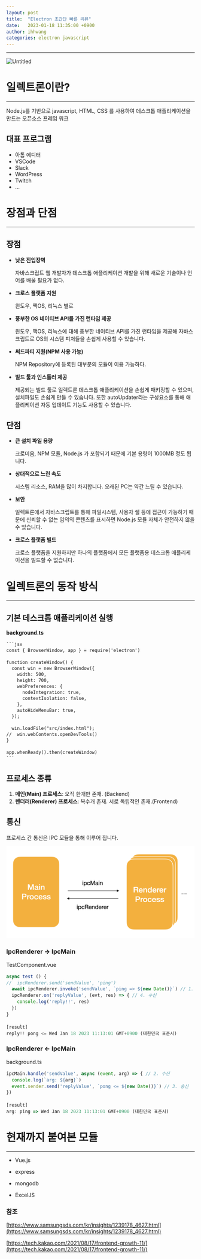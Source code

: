```yaml
---
layout: post
title:  "Electron 초간단 빠른 리뷰"
date:   2023-01-18 11:35:00 +0900
author: ihhwang
categories: electron javascript
---
```

<hr/>

![Untitled](https://camo.githubusercontent.com/2ef2a441f9eaa1aca489796981cfa851d9388e08209b08e57526a06b4e604a57/68747470733a2f2f656c656374726f6e6a732e6f72672f696d616765732f656c656374726f6e2d6c6f676f2e737667)
# 일렉트론이란?

---
Node.js를 기반으로 javascript, HTML, CSS 를 사용하여 데스크톱 애플리케이션을 만드는 오픈소스 프레임 워크

## 대표 프로그램


- 아톰 에디터
- VSCode
- Slack
- WordPress
- Twitch
- ...

# 장점과 단점

---

## 장점

- **낮은 진입장벽**

  자바스크립트 웹 개발자가 데스크톱 애플리케이션 개발을 위해 새로운 기술이나 언어를 배울 필요가 없다.

- **크로스 플랫폼 지원**

  윈도우, 맥OS, 리눅스 별로

- **풍부한 OS 네이티브 API를 가진 런타임 제공**

  윈도우, 맥OS, 리눅스에 대해 풍부한 네이티브 API를 가진 런타임을 제공해 자바스크립트로 OS의 시스템 피처들을 손쉽게 사용할 수 있습니다.

- **써드파티 지원(NPM 사용 가능)**

  NPM Repository에 등록된 대부분의 모듈이 이용 가능하다.

- **빌드 툴과 인스톨러 제공**

  제공되는 빌드 툴로 일렉트론 데스크톱 애플리케이션을 손쉽게 패키징할 수 있으며, 설치파일도 손쉽게 만들 수 있습니다. 또한 autoUpdater라는 구성요소를 통해 애플리케이션 자동 업데이트 기능도 사용할 수 있습니다.


## 단점

- **큰 설치 파일 용량**

  크로미움, NPM 모듈, Node.js 가 포함되기 때문에 기본 용량이 1000MB 정도 됩니다.

- **상대적으로 느린 속도**

  시스템 리소스, RAM을 많이 차지합니다. 오래된 PC는 약간 느릴 수 있습니다.

- **보안**

  일렉트론에서 자바스크립트를 통해 파일시스템, 사용자 쉘 등에 접근이 가능하기 때문에 신뢰할 수 없는 임의의 콘텐츠를 표시하면 Node.js 모듈 자체가 안전하지 않을 수 있습니다.

- **크로스 플랫폼 빌드**

  크로스 플랫폼을 지원하지만 하나의 플랫폼에서 모든 플랫폼용 데스크톱 애플리케이션을 빌드할 수 없습니다.

# 일렉트론의 동작 방식

---

## 기본 데스크톱 애플리케이션 실행

  **background.ts**

    ```jsx
    const { BrowserWindow, app } = require('electron')
    
    function createWindow() {
      const win = new BrowserWindow({
        width: 500,
        height: 700,
        webPreferences: {
          nodeIntegration: true,
          contextIsolation: false,
        },
        autoHideMenuBar: true,
      });
    
      win.loadFile("src/index.html");
    //  win.webContents.openDevTools()
    }
    
    app.whenReady().then(createWindow)
    ```

## 프로세스 종류

1. **메인(Main) 프로세스**: 오직 한개만 존재. (Backend)
2. **렌더러(Renderer) 프로세스**: 복수개 존재. 서로 독립적인 존재.(Frontend)

## 통신

프로세스 간 통신은 IPC 모듈을 통해 이루어 집니다.

![03-18.png](/assets/images/ihhwang/03-18.png)
### IpcRenderer → IpcMain

TestComponent.vue

```jsx
async test () {
//  ipcRenderer.send('sendValue', 'ping')
  await ipcRenderer.invoke('sendValue', `ping => ${new Date()}`) // 1. 송신
  ipcRenderer.on('replyValue', (evt, res) => { // 4. 수신
    console.log('reply!!', res)
  })
}

[result]
reply!! pong <= Wed Jan 18 2023 11:13:01 GMT+0900 (대한민국 표준시)
```

### IpcRenderer ← IpcMain

background.ts

```jsx
ipcMain.handle('sendValue', async (event, arg) => { // 2. 수신
  console.log(`arg: ${arg}`)
  event.sender.send('replyValue', `pong <= ${new Date()}`) // 3. 송신
})

[result]
arg: ping => Wed Jan 18 2023 11:13:01 GMT+0900 (대한민국 표준시)
```


# 현재까지 붙여본 모듈

---

* Vue.js

* express

* mongodb

* ExcelJS


### 참조

[https://www.samsungsds.com/kr/insights/1239178_4627.html](https://www.samsungsds.com/kr/insights/1239178_4627.html)

[https://tech.kakao.com/2021/08/17/frontend-growth-11/](https://tech.kakao.com/2021/08/17/frontend-growth-11/)